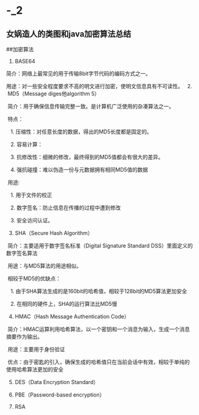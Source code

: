 # -_2
女娲造人的类图和java加密算法总结
----
##加密算法

1. BASE64

  简介：网络上最常见的用于传输8bit字节代码的编码方式之一。

  用途：对一些安全程度要求不高的明文进行加密，使明文信息具有不可读性。
  
2.  MD5（Message diges他algorithm 5）

  简介：用于确保信息传输完整一致。是计算机广泛使用的杂凑算法之一。
  
  特点：
    
    1. 压缩性：对任意长度的数据，得出的MD5长度都是固定的。
    
    2. 容易计算：
    
    3. 抗修改性：细微的修改，最终得到的MD5值都会有很大的差异。
    
    4. 强抗碰撞：难以伪造一份与元数据拥有相同MD5值的数据
    
  用途:
    
    1. 用于文件的校正
    
    2. 数字签名：防止信息在传播的过程中遭到修改
    
    3. 安全访问认证。
    
3. SHA（Secure Hash Algorithm）

  简介：主要适用于数字签名标准（Digital Signature Standard DSS）里面定义的数字签名算法
  
  用途：与MD5算法的用途相似。
  
  相较于MD5的优缺点：
  
    1. 由于SHA算法生成的是160bit的哈希值，相较于128bit的MD5算法更加安全
    
    2. 在相同的硬件上，SHA的运行算法比MD5慢
    
4. HMAC（Hash Message Authentication Code）

  简介：HMAC运算利用哈希算法，以一个密钥和一个消息为输入，生成一个消息摘要作为输出。
  
  用途：主要用于身份验证
  
  优点：由于密匙的引入，确保生成的哈希值只在当前会话中有效，相较于单纯的使用哈希算法更加的安全
  
5. DES（Data Encryption Standard） 

6. PBE（Password-based encryption）

7. RSA
